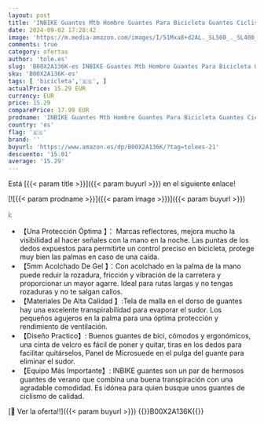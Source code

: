 ```yaml
---
layout: post
title: 'INBIKE Guantes Mtb Hombre Guantes Para Bicicleta Guantes Ciclismo Hombre Verano  Rojo M '
date: 2024-09-02 17:28:42
image: 'https://m.media-amazon.com/images/I/51Mxa8+d2AL._SL500_._SL400_.jpg'
comments: true
category: ofertas
author: 'tole.es'
slug: 'B00X2A136K-es INBIKE Guantes Mtb Hombre Guantes Para Bicicleta Guantes...'
sku: 'B00X2A136K-es'
tags: [ 'bicicleta','🇪🇸', ]
actualPrice: 15.29 EUR
currency: EUR
price: 15.29
comparePrice: 17.99 EUR
prodname: 'INBIKE Guantes Mtb Hombre Guantes Para Bicicleta Guantes Ciclismo Hombre Verano  Rojo M '
country: 'es'
flag: '🇪🇸'
brand: ''
buyurl: 'https://www.amazon.es/dp/B00X2A136K/?tag=tolees-21'
descuento: '15.01'
average: '15.29'
---
```


Está [{{< param title >}}]({{< param buyurl >}}) en el siguiente enlace!

[![{{< param prodname >}}]({{< param image >}})]({{< param buyurl >}})

ℹ️:

- 【Una Protección Óptima 】： Marcas reflectores, mejora mucho la visibilidad al hacer señales con la mano en la noche. Las puntas de los dedos expuestos para permitirte un control preciso en bicicleta, protege muy bien las palmas en caso de una caída.
- 【5mm Acolchado De Gel 】：Con acolchado en la palma de la mano puede reduir la rozadura, fricción y vibración de la carretera y proporcionar un mayor agarre. Ideal para rutas largas y no tengas rozaduras y no te salgan callos.
- 【Materiales De Alta Calidad 】:Tela de malla en el dorso de guantes hay una excelente transpirabilidad para evaporar el sudor. Los pequeños agujeros en la palma para una óptima protección y rendimiento de ventilación.
- 【Diseño Practico】: Buenos guantes de bici, cómodos y ergonómicos, una cinta de velcro es fácil de poner y quitar, tiras en los dedos para facilitar quitárselos, Panel de Microsuede en el pulga del guante para eliminar el sudor.
- 【Equipo Más Importante】: INBIKE guantes son un par de hermosos guantes de verano que combina una buena transpiración con una agradable comodidad. Es idónea para quien busque unos guantes de ciclismo de calidad.

[🛒 Ver la oferta!!]({{< param buyurl >}})
{{<world>}}B00X2A136K{{</world>}}
